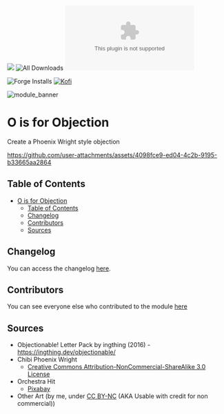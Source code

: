 ![](https://img.shields.io/badge/Foundry-v13-informational)
![All Downloads](https://img.shields.io/github/downloads/ChasarooniZ/objection>/total?color=5e0000&label=All%20Downloads)
![Latest Release Download Count](https://img.shields.io/github/downloads/ChasarooniZ/objection/latest/module.zip)


![Forge Installs](https://img.shields.io/badge/dynamic/json?label=Forge%20Installs&query=package.installs&suffix=%25&url=https%3A%2F%2Fforge-vtt.com%2Fapi%2Fbazaar%2Fpackage%2Fobjection&colorB=4aa94a)
[![Kofi](https://img.shields.io/badge/Kofi-F16061.svg?logo=ko-fi&logoColor=white)](https://ko-fi.com/Chasarooni)

![module_banner](https://github.com/ChasarooniZ/pf2e-usage-updater/assets/79132112/3b2a4f8c-7ba1-4647-b073-d8ecac9d93a6)


# O is for Objection

Create a Phoenix Wright style objection


https://github.com/user-attachments/assets/4098fce9-ed04-4c2b-9195-b33665aa2864



## Table of Contents

- [O is for Objection](#o-is-for-objection)
  - [Table of Contents](#table-of-contents)
  - [Changelog](#changelog)
  - [Contributors](#contributors)
  - [Sources](#sources)

## Changelog

You can access the changelog [here](/CHANGELOG.md).

## Contributors

You can see everyone else who contributed to the module [here](CONTRIBUTORS.md)

## Sources

- Objectionable! Letter Pack by ingthing (2016) - https://ingthing.dev/objectionable/
- Chibi Phoenix Wright
  - [Creative Commons Attribution-NonCommercial-ShareAlike 3.0 License](https://www.deviantart.com/zerochan923600/art/Chibi-OBJECTION-2-427935027)
- Orchestra Hit
  - [Pixabay](https://pixabay.com/sound-effects/orchestra-hit-240475/)
- Other Art (by me, under [CC BY-NC](https://creativecommons.org/licenses/by-nc/4.0/https://creativecommons.org/licenses/by-nc/4.0/) (AKA Usable with credit for non commercial))

